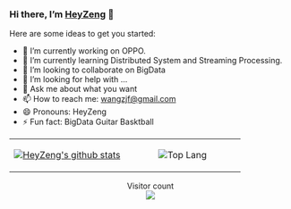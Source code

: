 ### Hi there, I’m [HeyZeng](www.zengjunfeng.com.cn) 👋


Here are some ideas to get you started:

- 🔭 I’m currently working on OPPO.
- 🌱 I’m currently learning Distributed System and Streaming Processing.
- 👯 I’m looking to collaborate on BigData
- 🤔 I’m looking for help with ...
- 💬 Ask me about what you want
- 📫 How to reach me: wangzjf@gmail.com
- 😄 Pronouns: HeyZeng
- ⚡ Fun fact: BigData Guitar Basktball


<table width="700px">
<tr>
<td align="center" valign="middle" width="50%">

[![HeyZeng's github stats](https://github-readme-stats.vercel.app/api?username=heyzeng "![HeyZeng's github stats")](https://github.com/heyzeng/github-readme-stats)

</td>
<td align="center" valign="middle" width="50%">

![Top Lang](https://github-readme-stats.vercel.app/api/top-langs/?username=HeyZeng&layout=compact)

</td>
</tr>
</table>

<p align="center"> 
  Visitor count<br>
  <img src="https://profile-counter.glitch.me/heyzeng/count.svg" />
</p>
